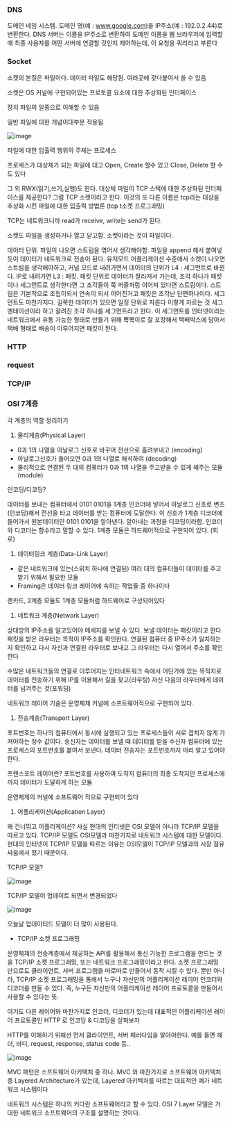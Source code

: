 ### DNS

도메인 네임 시스템. 도메인 명(예 : www.google.com)을 IP주소(예 : 192.0.2.44)로 변환한다. DNS 서버는 이름을 IP주소로 변환하여 도메인 이름을 웹 브라우저에 입력할 때 최종 사용자를 어떤 서버에 연결할 것인지 제어하는데, 이 요청을 쿼리라고 부른다

### Socket

소켓의 본질은 파일이다. 데이터 파일도 해당됨. 여러곳에 갖다붙여서 쓸 수 있음

소켓은 OS 커널에 구현되어있는 프로토콜 요소에 대한 추상화된 인터페이스

장치 파일의 일종으로 이해할 수 있음

일반 파일에 대한 개념이대부분 적용됨

![image](https://user-images.githubusercontent.com/95615105/219404374-bed8651d-7632-4e4f-bfe1-9afda44d406e.png)

파일에 대한 입출력 행위의 주체는 프로세스

프로세스가 대상체가 되는 파일에 대고 Open, Create 할수 있고 Close, Delete 할 수도 있다

그 외 RWX(읽기,쓰기,실행)도 한다. 대상체 파일이 TCP 스택에 대한 추상화된 인터페이스를 제공한다? 그럼 TCP 소켓이라고 한다. 이것의 또 다른 이름은 tcp라는 대상을 추상화 시킨 파일에 대한 입출력 방법론 (tcp t소켓 프로그래밍)

TCP는 네트워크니까 read가 receive, write는 send가 된다.

소켓도 파일을 생성하거나 열고 닫고함. 소켓이라는 것이 파일이다.

데이터 단위. 파일이 나오면 스트림을 엮어서 생각해야함. 파일을 append 해서 붙여넣듯이 데이터가 네트워크로 전송이 된다. 유저모드 어플리케이션 수준에서 소켓이 나오면 스트림을 생각해야하고, 커널 모드로 내려가면서 데이터의 단위가 L4 : 세그먼트로 바뀐다. IP로 내려가면 L3 : 패킷. 패킷 단위로 데이터가 잘라져서 가는데, 조각 하나가 패킷이나 세그먼트로 생각한다면 그 조각들이 쭉 퍼즐처럼 이어져 있다면 스트림이다. 스트림은 기본적으로 조립이되서 연속이 되서 이어진거고 패킷은 조각난 단편하나이다. 세그먼트도 마찬가지다. 길쭉한 데이터가 있으면 일정 단위로 자른다 이렇게 자르는 것 세그멘테이션이라 하고 잘려진 조각 하나를 세그먼트라고 한다. 이 세그먼트를 인터넷이라는 네트워크에서 유통 가능한 형태로 만들기 위해 뽁뽁이로 잘 포장해서 택배박스에 담아서 택배 형태로 배송이 이루어지면 패킷이 된다.

### HTTP

### request

### TCP/IP

### OSI 7계층

각 계층의 역할 정리하기

1. 물리계층(Physical Layer)
- 0과 1의 나열을 아날로그 신호로 바꾸어 전선으로 흘려보내고 (encoding)
- 아날로그신호가 들어오면 0과 1의 나열로 해석하여 (decoding)
- 물리적으로 연결된 두 대의 컴퓨터가 0과 1의 나열을 주고받을 수 있게 해주는 모듈(module)

인코딩/디코딩?

데이터를 보내는 컴퓨터에서 0101 0101을 1계층 인코더에 넣어서 아날로그 신호로 변조(인코딩)해서 전선을 타고 데이터를 받는 컴퓨터에 도달한다. 이 신호가 1계층 디코더에 들어가서 원본데이터인 0101 0101을 알아낸다. 알아내는 과정을 디코딩이라함. 인코더와 디코더는 함수라고 말할 수 있다. 1계층 모듈은 하드웨어적으로 구현되어 있다. (회로)

1. 데이터링크 계층(Data-Link Layer)
- 같은 네트워크에 있는(스위치 하나에 연결된) 여러 대의 컴퓨터들이 데이터를 주고받기 위해서 필요한 모듈
- Framing은 데이터 링크 레이어에 속하는 작업들 중 하나이다

랜카드, 2계층 모듈도 1계층 모듈처럼 하드웨어로 구성되어있다

1. 네트워크 계층(Network Layer)

상대방의 IP주소를 알고있어야 메세지를 보낼 수 있다. 보낼 데이터는 패킷이라고 한다. 패킷을 받은 라우터는 목적이 IP주소를 확인한다. 연결된 컴퓨터 중 IP주소가 일치하는지 확인하고 다시 자신과 연결된 라우터로 보내고 그 라우터는 다시 열어서 주소를 확인한다

수많은 네트워크들의 연결로 이루어지는 인터네트워크 속에서 어딘가에 있는 목적지로 데이터를 전송하기 위해 IP를 이용해서 길을 찾고(라우팅) 자신 다음의 라우터에게 데이터를 넘겨주는 것(포워딩)

네트워크 레이어 기술은 운영체제 커널에 소프트웨어적으로 구현되어 있다.

1. 전송계층(Transport Layer)

포트번호는 하나의 컴퓨터에서 동시에 실행되고 있는 프로세스들이 서로 겹치지 않게 가져야하는 정수 값이다. 송신자는 데이터를 보낼 때 데이터를 받을 수신자 컴퓨터에 있는 프로세스의 포트번호를 붙여서 보낸다. 데이터 전송자는 포트번호까지 미리 알고 있어야한다.

프랜스포트 레이어란? 포트번호를 사용하여 도착지 컴퓨터의 최종 도착지인 프로세스에까지 데이터가 도달하게 하는 모듈

운영체제의 커널에 소프트웨어 적으로 구현되어 있다

1. 어플리케이션(Application Layer)

왜 건너뛰고 어플리케이션? 사실 현대의 인터넷은 OSI 모델이 아니라 TCP/IP 모델을 따르고 있다. TCP/IP 모델도 OSI모델과 마찬가지로 네트워크 시스템에 대한 모델이다. 현대의 인터넷이 TCP/IP 모델을 따르는 이유는 OSI모델이 TCP/IP 모델과의 시장 점유 싸움에서 졌기 때문이다.

TCP/IP 모델?

![image](https://user-images.githubusercontent.com/95615105/219404704-ca46a4c1-a86c-49b8-92ed-cd0320411ffe.png)

TCP/IP 모델이 업데이트 되면서 변경되었다

![image](https://user-images.githubusercontent.com/95615105/219405085-54a6449a-7928-4942-887e-3c6253806e73.png)

오늘날 업데이티드 모델이 더 많이 사용된다.

- TCP/IP 소켓 프로그래밍

운영체제의 전송계층에서 제공하는 API를 활용해서 통신 가능한 프로그램을 만드는 것을 TCP/IP 소켓 프로그래밍, 또는 네트워크 프로그래밍이라고 한다. 소켓 프로그래밍 만으로도 클라이언트, 서버 프로그램을 따로따로 만들어서 동작 시킬 수 있다. 뿐만 아니라, TCP/IP 소켓 프로그래밍을 통해서 누구나 자신만의 어플리케이션 레이어 인코더와 디코더를 만들 수 있다. 즉, 누구든 자신만의 어플리케이션 레이어 프로토콜을 만들어서 사용할 수 있다는 뜻.

여기도 다른 레이어와 마찬가지로 인코더, 디코더가 있는데 대표적인 어플리케이션 레이어 프로토콜인 HTTP 로 인코딩 & 디코딩을 살펴보자

HTTP를 이해하기 위해선 먼저 클라이언트, 서버 패러다임을 알아야한다. 예를 들면 헤더, 바디, request, response, status code 등..

![image](https://user-images.githubusercontent.com/95615105/219405222-1e445593-0a76-4b49-8e3d-d7a8eb910665.png)

MVC 패턴은 소프트웨어 아키텍처 중 하나. MVC 와 마찬가지로 소프트웨어 아키텍처 중 Layered Architecture가 있는데, Layered 아키텍처를 따르는 대표적인 예가 네트워크 시스템이다

네트워크 시스템은 하나의 커다란 소프트웨어라고 할 수 있다. OSI 7 Layer 모델은 거대한 네트워크 소프트웨어의 구조를 설명하는 것이다.
